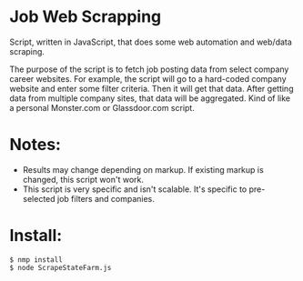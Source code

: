 # Job Web Scrapping
Script, written in JavaScript, that does some web automation and web/data scraping.

The purpose of the script is to fetch job posting data from select company career websites.
For example, the script will go to a hard-coded company website and enter some filter criteria. Then it will get that data.
After getting data from multiple company sites, that data will be aggregated. Kind of like a personal Monster.com or Glassdoor.com script.

# Notes: 
- Results may change depending on markup. If existing markup is changed, this script won't work.
- This script is very specific and isn't scalable. It's specific to pre-selected job filters and companies.


# Install:
```
$ nmp install
$ node ScrapeStateFarm.js
```

